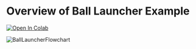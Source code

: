 # Overview of Ball Launcher Example 

[![Open In Colab](https://colab.research.google.com/assets/colab-badge.svg)](https://colab.research.google.com/github/googlecolab/colabtools/blob/master/notebooks/colab-github-demo.ipynb)

![BallLauncherFlowchart](https://user-images.githubusercontent.com/49819466/128961182-ff2b338c-91f3-4e8f-ad84-03285bdb456f.jpg)

